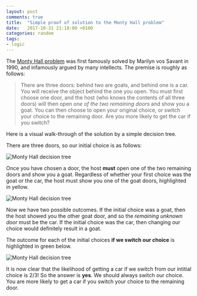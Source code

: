 ```yaml
---
layout: post
comments: true
title:  "Simple proof of solution to the Monty Hall problem"
date:   2017-10-31 21:18:00 +0100
categories: random
tags:
- logic
---
```


The [Monty Hall problem](https://en.wikipedia.org/wiki/Monty_Hall_problem) was first famously solved by Marilyn vos Savant in 1990, and infamously argued by many intellects. The premise is roughly as follows:

> There are three doors: behind two are goats, and behind one is a car. You will receive the object behind the one you open. You must first choose one door, and the host (who knows the contents of all three doors) will then open *one of the two remaining doors* and show you a goat. You can then choose to open your original choice, or switch your choice to the remaining door. Are you more likely to get the car if you switch?

<!--excerpt-->

Here is a visual walk-through of the solution by a simple decision tree. 

There are three doors, so our initial choice is as follows:

![Monty Hall decision tree]({{site.baseurl}}/assets/post-images/2017-10-31-a.png "Monty Hall decision tree")

Once you have chosen a door, the host **must** open one of the two remaining doors and show you a goat. Regardless of whether your first choice was the goat or the car, the host must show you one of the goat doors, highlighted in yellow.

![Monty Hall decision tree]({{site.baseurl}}/assets/post-images/2017-10-31-b.png "Monty Hall decision tree")

Now we have two possible outcomes. If the initial choice was a goat, then the host showed you the other goat door, and so the *remaining unknown door* must be the car. If the initial choice was the car, then changing our choice would definitely result in a goat.

The outcome for each of the initial choices **if we switch our choice** is highlighted in green below.

![Monty Hall decision tree]({{site.baseurl}}/assets/post-images/2017-10-31-c.png "Monty Hall decision tree")

It is now clear that the likelihood of getting a car if we switch from our intitial choice is 2/3! So the answer is **yes**. We should always switch our choice. You are more likely to get a car if you switch your choice to the remaining door. 

